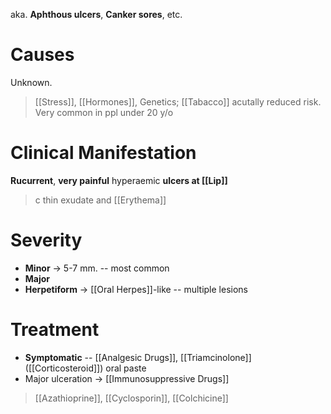 aka. **Aphthous ulcers**, **Canker sores**, etc.

# Causes
Unknown.
> [[Stress]], [[Hormones]], Genetics; [[Tabacco]] acutally reduced risk. Very common in ppl under 20 y/o

# Clinical Manifestation
**Rucurrent**, **very painful** hyperaemic **ulcers at [[Lip]]**
> c thin exudate and [[Erythema]]

# Severity
- **Minor** -> 5-7 mm. -- most common
- **Major**
- **Herpetiform** -> [[Oral Herpes]]-like -- multiple lesions

# Treatment
- **Symptomatic** -- [[Analgesic Drugs]], [[Triamcinolone]] ([[Corticosteroid]]) oral paste
- Major ulceration -> [[Immunosuppressive Drugs]]
> [[Azathioprine]], [[Cyclosporin]], [[Colchicine]]